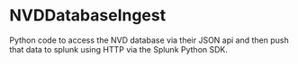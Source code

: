 # NVDDatabaseIngest
Python code to access the NVD database via their JSON api and then push that data to splunk using HTTP via the Splunk Python SDK. 
